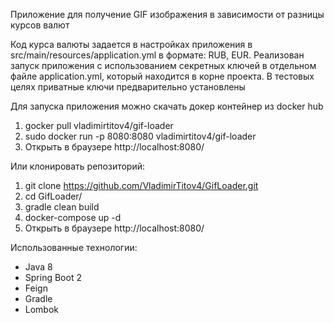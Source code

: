 Приложение для получение GIF изображения в зависимости от разницы курсов валют 

Код курса валюты задается в настройках приложения в src/main/resources/application.yml в формате: RUB, EUR.
Реализован запуск приложения с использованием секретных ключей в отдельном файле application.yml, который находится в корне проекта. 
В тестовых целях приватные ключи предварительно установлены  

Для запуска приложения можно скачать докер контейнер из docker hub

1. gocker pull vladimirtitov4/gif-loader
2. sudo docker run -p 8080:8080 vladimirtitov4/gif-loader
3. Открыть в браузере http://localhost:8080/

Или клонировать репозиторий:

1. git clone https://github.com/VladimirTitov4/GifLoader.git
2. cd GifLoader/
3. gradle clean build
4. docker-compose up -d
5. Открыть в браузере http://localhost:8080/

Использованные технологии:
- Java 8
- Spring Boot 2
- Feign
- Gradle
- Lombok
